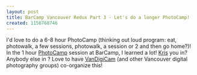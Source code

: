 ```yaml
---
layout: post
title: BarCamp Vancouver Redux Part 3 - Let's do a longer PhotoCamp!
created: 1156768746
---
```

<p>
I'd love to do a 6-8 hour PhotoCamp (thinking out loud program: eat, photowalk, a few sessions, photowalk, a session or 2 and then go home?)! In the 1 hour <a href="http://barcamp.org/PhotoCamp">PhotoCamp</a> session at BarCamp, I learned a lot! <a href="http://www.kriskrug.com/">Kris</a> you in? Anybody else in ? Love to have <a href="http://www.utata.org/articles//utatabites/13313.php">VanDigiCam</a> (and other Vancouver digital photography groups) co-organize this!
</p>
